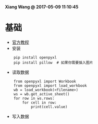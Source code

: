 #### Xiang Wang @ 2017-05-09 11:10:45

# 基础
* [官方教程](https://openpyxl.readthedocs.io/en/default/tutorial.html)
* 安装
```
    pip install openpyxl
    pip install pillow  # 如果你需要插入图片
```
* 读取数据
```
    from openpyxl import Workbook
    from openpyxl import load_workbook
    wb = load_workbook(<filename>)
    ws = wb.get_active_sheet()
    for row in ws.rows:
        for cell in row:
            print(cell.value)
```

* 写入数据
```
```
